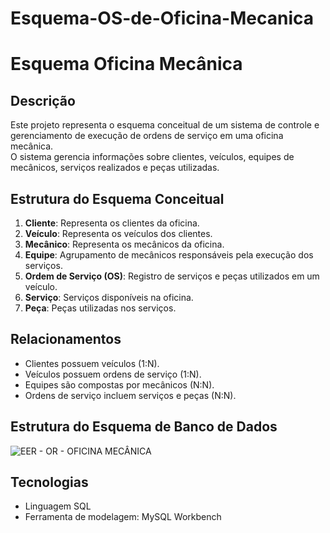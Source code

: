 # Esquema-OS-de-Oficina-Mecanica
# Esquema Oficina Mecânica

## Descrição
Este projeto representa o esquema conceitual de um sistema de controle e gerenciamento de execução de ordens de serviço em uma oficina mecânica.  
O sistema gerencia informações sobre clientes, veículos, equipes de mecânicos, serviços realizados e peças utilizadas.

## Estrutura do Esquema Conceitual
1. **Cliente**: Representa os clientes da oficina.
2. **Veículo**: Representa os veículos dos clientes.
3. **Mecânico**: Representa os mecânicos da oficina.
4. **Equipe**: Agrupamento de mecânicos responsáveis pela execução dos serviços.
5. **Ordem de Serviço (OS)**: Registro de serviços e peças utilizados em um veículo.
6. **Serviço**: Serviços disponíveis na oficina.
7. **Peça**: Peças utilizadas nos serviços.

## Relacionamentos
- Clientes possuem veículos (1:N).
- Veículos possuem ordens de serviço (1:N).
- Equipes são compostas por mecânicos (N:N).
- Ordens de serviço incluem serviços e peças (N:N).

## Estrutura do Esquema de Banco de Dados
![EER - OR - OFICINA MECÂNICA](https://github.com/user-attachments/assets/b04dadeb-c351-45a2-a8cc-036e1736c36a)


## Tecnologias
- Linguagem SQL
- Ferramenta de modelagem: MySQL Workbench

